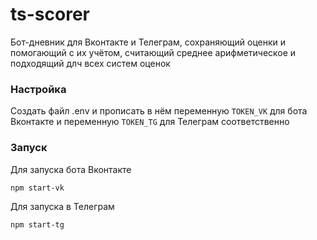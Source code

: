 # ts-scorer


Бот-дневник для Вконтакте и Телеграм, сохраняющий оценки и помогающий с их учётом, считающий среднее арифметическое и подходящий длч всех систем оценок

### Настройка
Создать файл .env и прописать в нём переменную `TOKEN_VK` для бота Вконтакте и переменную `TOKEN_TG` для Телеграм соответственно
### Запуск
Для запуска бота Вконтакте
```
npm start-vk
```
Для запуска в Телеграм
```
npm start-tg
```
